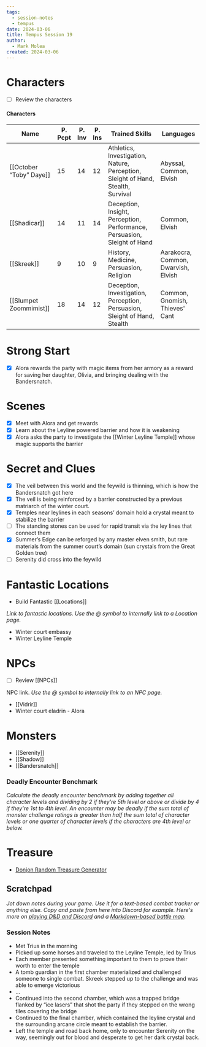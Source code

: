 ```yaml
---
tags:
  - session-notes
  - tempus
date: 2024-03-06
title: Tempus Session 19
author:
  - Mark Molea
created: 2024-03-06
---
```









# Characters

- [ ] Review the characters

#### Characters

|Name|P. Pcpt|P. Inv|P. Ins|Trained Skills|Languages|
|---|---|---|---|---|---|
|[[October “Toby” Daye]]|15|14|12|Athletics, Investigation, Nature, Perception, Sleight of Hand, Stealth, Survival|Abyssal, Common, Elvish|
|[[Shadicar]]|14|11|14|Deception, Insight, Perception, Performance, Persuasion, Sleight of Hand|Common, Elvish|
|[[Skreek]]|9|10|9|History, Medicine, Persuasion, Religion|Aarakocra, Common, Dwarvish, Elvish|
|[[Slumpet Zoommimist]]|18|14|12|Deception, Investigation, Perception, Persuasion, Sleight of Hand, Stealth|Common, Gnomish, Thieves' Cant|

  
  

# Strong Start

- [x] Alora rewards the party with magic items from her armory as a reward for saving her daughter, Olivia, and bringing dealing with the Bandersnatch.

# Scenes

- [x] Meet with Alora and get rewards
- [x] Learn about the Leyline powered barrier and how it is weakening
- [x] Alora asks the party to investigate the [[Winter Leyline Temple]] whose magic supports the barrier

# Secret and Clues

- [x] The veil between this world and the feywild is thinning, which is how the Bandersnatch got here
- [x] The veil is being reinforced by a barrier constructed by a previous matriarch of the winter court.
- [x] Temples near leylines in each seasons’ domain hold a crystal meant to stabilize the barrier
- [ ] The standing stones can be used for rapid transit via the ley lines that connect them
- [x] Summer’s Edge can be reforged by any master elven smith, but rare materials from the summer court’s domain (sun crystals from the Great Golden tree)
- [ ] Serenity did cross into the feywild

# Fantastic Locations

- Build Fantastic [[Locations]]

_Link to fantastic locations. Use the @ symbol to internally link to a Location page._

- Winter court embassy
- Winter Leyline Temple

# NPCs

- [ ] Review [[NPCs]]

NPC link. _Use the @ symbol to internally link to an NPC page._

- [[Vidrir]]
- Winter court eladrin - Alora

# Monsters

- [[Serenity]]
- [[Shadow]]
- [[Bandersnatch]]

  

### **Deadly Encounter Benchmark**

_Calculate the deadly encounter benchmark by adding together all character levels and dividing by 2 if they're 5th level or above or divide by 4 if they're 1st to 4th level. An encounter may be deadly if the sum total of monster challenge ratings is greater than half the sum total of character levels or one quarter of character levels if the characters are 4th level or below._

# Treasure

- [Donjon Random Treasure Generator](https://donjon.bin.sh/5e/random/#type=treasure;treasure-cr=4;treasure-loot_type=treasure_hoard)

  

## Scratchpad

_Jot down notes during your game. Use it for a text-based combat tracker or anything else. Copy and paste from here into Discord for example. Here's more on [playing D&D and Discord](https://slyflourish.com/playing_dnd_over_discord.html) and a [Markdown-based battle map](https://slyflourish.com/text-based_battle_maps.html)._

### Session Notes

- Met Trius in the morning
- PIcked up some horses and traveled to the Leyline Temple, led by Trius
- Each member presented something important to them to prove their worth to enter the temple
- A tomb guardian in the first chamber materialized and challenged someone to single combat. Skreek stepped up to the challenge and was able to emerge victorious
- …
- Continued into the second chamber, which was a trapped bridge flanked by “ice lasers” that shot the party if they stepped on the wrong tiles covering the bridge
- Continued to the final chamber, which contained the leyline crystal and the surrounding arcane circle meant to establish the barrier.
- Left the temple and road back home, only to encounter Serenity on the way, seemingly out for blood and desperate to get her dark crystal back.